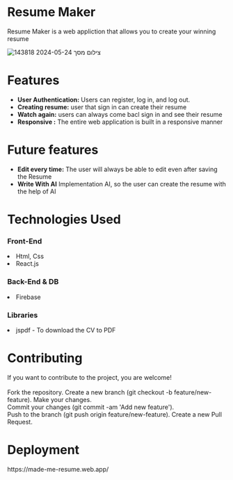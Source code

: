 <h1>Resume Maker</h1>
<p>Resume Maker is a web appliction that allows you to create your winning resume</p>

![צילום מסך 2024-05-24 143818](https://github.com/yizak223/Made-me-resume/assets/139069183/cc60aaa1-669a-4da0-8cbc-77322ae9f851)

<h1>Features</h1>
<ul>
  <li> <b> User Authentication:</b> Users can register, log in, and log out.</li>
  <li> <b> Creating resume:</b> user that sign in can create their resume</li>
  <li> <b> Watch again:</b> users can always come bacl sign in and see their resume </li>
  <li> <b> Responsive :</b> The entire web application is built in a responsive manner </li>
</ul>

<h1>Future features</h1>
<ul>
   <li> <b>Edit every time:</b>  The user will always be able to edit even after saving the Resume</li> 
   <li> <b>Write With AI</b>  Implementation AI, so the user can create the resume with the help of AI</li> 
</ul>

<h1>Technologies Used</h1>
  <h3>Front-End</h3>
    <li>Html, Css</li>
    <li>React.js</li>
  <h3>Back-End & DB</h3>
    <li>Firebase</li>
  <h3>Libraries</h3>
    <li>jspdf - To download the CV to PDF</li>

<h1>Contributing</h1>
<p>If you want to contribute to the project, you are welcome! <br><br> 
Fork the repository. Create a new branch (git checkout -b feature/new-feature). Make your changes. <br>
Commit your changes (git commit -am 'Add new feature').  <br>
Push to the branch (git push origin feature/new-feature). Create a new Pull Request.</p>

<h1>Deployment</h1>
<p>https://made-me-resume.web.app/</p>
